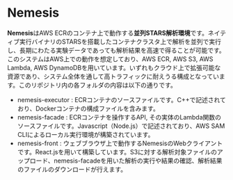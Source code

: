 # Nemesis
**Nemesis**はAWS ECRのコンテナ上で動作する**並列STARS解析環境**です。ネイティブ実行バイナリのSTARSを搭載したコンテナクラスタ上で解析を並列で実行し、長期にわたる実験データであっても解析結果を高速で得ることが可能です。このシステムはAWS上での動作を想定しており、AWS ECR, AWS S3, AWS Lambda, AWS DynamoDBを用いています。いずれもクラウド上で拡張可能な資源であり、システム全体を通して高トラフィックに耐えうる構成となっています。このリポジトリ内の各フォルダの内容は以下の通りです。

- nemesis-executor : ECRコンテナのソースファイルです。C++で記述されており、Dockerコンテナの構成ファイルを含みます。
- nemesis-facade : ECRコンテナを操作するAPI, その実体のLambda関数のソースファイルです。Javascript（Node.js）で記述されており、AWS SAM CLIによるローカル実行環境が構築されています。
- nemesis-front : ウェブブラウザ上で動作するNemesisのWebクライアントです。React.jsを用いて構築しています。S3に対する解析対象ファイルのアップロード、nemesis-facadeを用いた解析の実行や結果の確認、解析結果のファイルのダウンロードが行えます。